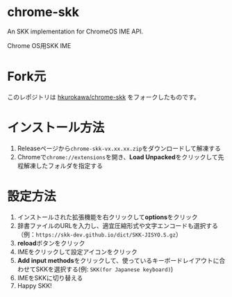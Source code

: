 # chrome-skk
An SKK implementation for ChromeOS IME API.

Chrome OS用SKK IME

# Fork元
このレポジトリは [hkurokawa/chrome-skk](https://github.com/hkurokawa/chrome-skk) をフォークしたものです。

# インストール方法
1. Releaseページから`chrome-skk-vx.xx.xx.zip`をダウンロードして解凍する
1. Chromeで`chrome://extensions`を開き、**Load Unpacked**をクリックして先程解凍したフォルダを指定する

# 設定方法
1. インストールされた拡張機能を右クリックして**options**をクリック
1. 辞書ファイルのURLを入力し、適宜圧縮形式や文字エンコードも選択する（例：`https://skk-dev.github.io/dict/SKK-JISYO.S.gz`）
1. **reload**ボタンをクリック
1. IMEをクリックして設定アイコンをクリック
1. **Add input methods**をクリックして、使っているキーボードレイアウトに合わせてSKKを選択する(例: `SKK(for Japanese keyboard)`)
1. IMEをSKKに切り替える
1. Happy SKK!